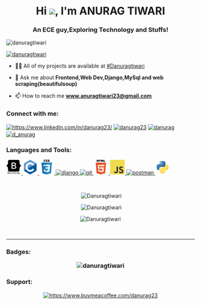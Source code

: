 <h1 align="center">Hi 
<img src="https://media.giphy.com/media/hvRJCLFzcasrR4ia7z/giphy.gif" width="28">, I'm ANURAG TIWARI </h1>
<h3 align="center">An ECE guy,Exploring Technology and Stuffs!</h3>

<p align="left"> <img src="https://komarev.com/ghpvc/?username=danuragtiwari&label=Profile%20views&color=0e75b6&style=flat" alt="danuragtiwari" /> </p>

<p align="left"> <a href="https://github.com/ryo-ma/github-profile-trophy"><img src="https://github-profile-trophy.vercel.app/?username=danuragtiwari" alt="danuragtiwari" /></a> </p>

- 👨‍💻 All of my projects are available at [#Danuragtiwari](#Danuragtiwari)

- 💬 Ask me about **Frontend,Web Dev,Django,MySql and web scraping(beautifulsoup)**

- 📫 How to reach me **www.anuragtiwari23@gmail.com**

<h3 align="left">Connect with me:</h3>
<p align="left">
<a href="https://www.linkedin.com/in/danurag23/" target="blank"><img align="center" src="https://raw.githubusercontent.com/rahuldkjain/github-profile-readme-generator/master/src/images/icons/Social/linked-in-alt.svg" alt="https://www.linkedin.com/in/danurag23/" height="30" width="40" /></a>
<a href="https://instagram.com/danurag23" target="blank"><img align="center" src="https://raw.githubusercontent.com/rahuldkjain/github-profile-readme-generator/master/src/images/icons/Social/instagram.svg" alt="danurag23" height="30" width="40" /></a>
<a href="https://www.hackerrank.com/danurag" target="blank"><img align="center" src="https://raw.githubusercontent.com/rahuldkjain/github-profile-readme-generator/master/src/images/icons/Social/hackerrank.svg" alt="danurag" height="30" width="40" /></a>
<a href="https://codeforces.com/profile/d_anurag" target="blank"><img align="center" src="https://raw.githubusercontent.com/rahuldkjain/github-profile-readme-generator/master/src/images/icons/Social/codeforces.svg" alt="d_anurag" height="30" width="40" /></a>

</p>

<h3 align="left">Languages and Tools:</h3>
<p align="left"> <a href="https://getbootstrap.com" target="_blank" rel="noreferrer"> <img src="https://raw.githubusercontent.com/devicons/devicon/master/icons/bootstrap/bootstrap-plain-wordmark.svg" alt="bootstrap" width="40" height="40"/> </a> <a href="https://www.cprogramming.com/" target="_blank" rel="noreferrer"> <img src="https://raw.githubusercontent.com/devicons/devicon/master/icons/c/c-original.svg" alt="c" width="40" height="40"/> </a> <a href="https://www.w3schools.com/css/" target="_blank" rel="noreferrer"> <img src="https://raw.githubusercontent.com/devicons/devicon/master/icons/css3/css3-original-wordmark.svg" alt="css3" width="40" height="40"/> </a> <a href="https://www.djangoproject.com/" target="_blank" rel="noreferrer"> <img src="https://cdn.worldvectorlogo.com/logos/django.svg" alt="django" width="40" height="40"/> </a> <a href="https://git-scm.com/" target="_blank" rel="noreferrer"> <img src="https://www.vectorlogo.zone/logos/git-scm/git-scm-icon.svg" alt="git" width="40" height="40"/> </a> <a href="https://www.w3.org/html/" target="_blank" rel="noreferrer"> <img src="https://raw.githubusercontent.com/devicons/devicon/master/icons/html5/html5-original-wordmark.svg" alt="html5" width="40" height="40"/> </a> <a href="https://developer.mozilla.org/en-US/docs/Web/JavaScript" target="_blank" rel="noreferrer"> <img src="https://raw.githubusercontent.com/devicons/devicon/master/icons/javascript/javascript-original.svg" alt="javascript" width="40" height="40"/> </a> <a href="https://postman.com" target="_blank" rel="noreferrer"> <img src="https://www.vectorlogo.zone/logos/getpostman/getpostman-icon.svg" alt="postman" width="40" height="40"/> </a> <a href="https://www.python.org" target="_blank" rel="noreferrer"> <img src="https://raw.githubusercontent.com/devicons/devicon/master/icons/python/python-original.svg" alt="python" width="40" height="40"/> </a> 
 </p>



<br>

<div>
<p align="center">&nbsp;<img  src="https://github-readme-stats-beryl.vercel.app/api?username=Danuragtiwari&show_icons=true&title_color=fff&icon_color=79ff97&text_color=9f9f9f&bg_color=151515" alt="Danuragtiwari"  width='500px'/></p>

<p align="center"> &nbsp;<img src="https://github-readme-streak-stats.herokuapp.com/?user=Danuragtiwari&" alt="Danuragtiwari" width='500px'/></p>
<p  align="center"><img  src="https://github-readme-stats.vercel.app/api/top-langs?username=Danuragtiwari&show_icons=true&locale=en&layout=compact" alt="Danuragtiwari"  width='500px'/></p>
  </div>

<br>

<hr>
<h3 align="left">Badges:
<p align="center">
<img  src="https://holopin.io/api/user/board?user=Danurag" alt="danuragtiwari"  width='500px'/
<p></h3> 

<h3 align="left">Support:</h3>
<p align="center"><a href="https://www.buymeacoffee.com/danurag23"> <img align="center" src="https://cdn.buymeacoffee.com/buttons/v2/default-yellow.png" height="50" width="210px" alt="https://www.buymeacoffee.com/danurag23" /></a></p>
